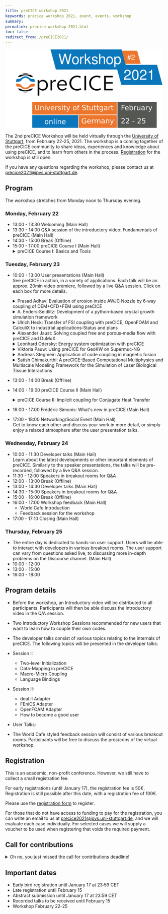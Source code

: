 ```yaml
---
title: preCICE workshop 2021
keywords: precice workshop 2021, event, events, workshop
summary:
permalink: precice-workshop-2021.html
toc: false
redirect_from: /preCICE2021/
---
```


<img class="img-responsive center-block" src="images/events/precice2021.svg" alt="preCICE Workshop banner" style="max-width: 500px; margin:auto;">

The 2nd preCICE Workshop will be held virtually through the [University of Stuttgart](https://www.uni-stuttgart.de/en/), from February 22-25, 2021. The workshop is a coming together of the preCICE community to share ideas, experiences and knowledge about using preCICE, and to learn from others in the process. [Registration](https://www.precice.org/precice-workshop-2021.html#registration) for the workshop is still open. 

If you have any questions regarding the workshop, please contact us at precice2021@ipvs.uni-stuttgart.de.

## Program

The workshop stretches from Monday noon to Thursday evening.

### Monday, February 22

* 13:00 - 13:30 Welcoming (Main Hall)
* 13:30 - 14:00 Q&A session of the introductory video: Fundamentals of preCICE (Main Hall)
* 14:30 - 15:00 Break (Offline)
* 15:00 - 17:00 preCICE Course I (Main Hall)
  <details class="workshop-event" id="courseI"><summary>preCICE Course I: Basics and Tools</summary>
  <p>Instructors: <a href="https://www.in.tum.de/en/i05/people/personen/gerasimos-chourdakis/">Gerasimos Chourdakis</a>, <a href="https://www.simtech.uni-stuttgart.de/exc/people/Uekermann/">Benjamin Uekermann</a><br/>
  Affiliation: Technical University of Munich, University of Stuttgart, preCICE developers.</p>
  <p>A hands-on introduction to preCICE, recommended for new users that want to learn how to couple their own codes.</p>
  <p>We will couple two simple Python codes, discussing the basic methods of the preCICE API and the structure of the configuration file. We will then also look into tools useful for developing and debugging coupled simulations.</p>
  <p>We will need preCICE v2.2, Python 3.6 or newer, and the Python bindings. Optionally, please also install ParaView and gnuplot, or similar software to visualize VTK point data and CSV files. If you prefer to try everything in a Virtual Machine, you can use the <a href="https://app.vagrantup.com/precice/boxes/precice-vm">Vagrant Box</a> (VirtualBox image) <a href="https://app.vagrantup.com/precice/boxes/precice-vm">precice/precice-vm</a>.</p>
  <p>See the "preCICE Course II" for more topics and additional technical requirements.</p>
  </details>

### Tuesday, February 23
* 10:00 - 13:00 User presentations (Main Hall)<br/>
  See preCICE in action, in a variety of applications. Each talk will be an approx. 20min video premiere, followed by a live Q&A session.
  Click on each box for more details.<br/>

    <details class="workshop-event" id="Adhav"><summary>Prasad Adhav: Evaluation of erosion inside AWJC Nozzle by 6‐way coupling of DEM+CFD+FEM using preCICE</summary>
    <p>Authors: <a>Prasad Adhav</a>, Xavier Besseron, Alban Rousset, Bernhard Peters<br/></p>
    <p>The objective of this work is to study the particle‐induced erosion within a nozzle for abrasive cutting. So far, the erosion in the nozzle was predicted only through the number of collisions, using only a simple DEM+CFD coupling. To improve these predictions, we extend our model to a 6‐way momentum coupling with DEM+CFD+FEM to account for deformations and vibrations in the nozzle. </p>
    <p>Our prototype uses preCICE to couple 3 numerical solvers: XDEM (for the particle motion), OpenFOAM (for the water jet), and CalculiX (for the nozzle deformation). The OpenFOAM adapter has been adapted to add particles drag, which is modeled as semi‐implicit porosity, implicit and explicit drag terms injected to OpenFOAM solver through fvOptions.</p>
    <p>This 6‐way coupling between DEM+CFD+FEM brings the simulation of the particle‐laden multiphase flow inside the abrasive cutting nozzle close to the real‐life conditions. Thus opening up opportunities for further investigation and improvement of the Nozzle design.</p>
    </details>

    <details class="workshop-event" id="Enders"><summary>A. Enders‐Seidlitz: Development of a python‐based crystal growth simulation framework</summary>
    <p>Authors: <a>A. Enders‐Seidlitz</a>, J. Pal, K. Dadzis<br/></p>
    <p>The NEMOCRYS project in the group “Model experiments” at the IKZ develops an open‐source‐based framework for coupled multiphysics simulation in crystal growth. Currently, Gmsh for FEM mesh generation and Elmer to solve the heat transfer problem including inductive heating are applied. These tools are wrapped in an easy‐to‐use python interface that allows for highly‐ parameterized models and enables automatized large‐scale studies. A major challenge in the present implementation is the coupling between Elmer and Gmsh: The transient simulation involves moving boundaries and requires mesh updates. In future, an additional coupling to OpenFOAM will be needed to consider the fluid dynamics of the liquid and gas phase. This requires transient bi‐directional multiscale coupling in 2D and 3D both on surfaces and in volumes. We consider preCICE a promising library to meet this challenge and would like to discuss the need for further adapters and coupling algorithms. </p>
    </details>

    <details class="workshop-event" id="Heck"><summary>Ulrich Heck: Transfer of FSI coupling with preCICE, OpenFOAM and CalculiX to industrial applications‐Status and plans</summary>
    <p>Authors: <a>Ulrich Heck</a>, Martin Becker<br/></p>
    <p>The preCICE coupling provides an efficient and powerful tool for solving demanding fluid structure applications with OpenFOAM and CalculiX. Based on this, the needs for industrial users will be shown and solution approaches will be presented during the lecture. Besides a GUI solution for an efficient case setup, benchmarks for different problems and modelling approaches such as free surface flows or the use of shell elements on the structure side will be presented. Finally, current fields of work and requirements for future applications such as fluid structure solutions for filter applications or closing processes with dynamic wall contact will be shown. </p>
    </details>

    <details class="workshop-event" id="Jaust"><summary>Alexander Jaust: Solving coupled free and porous‐media flow with preCICE and DuMuX</summary>
    <p>Authors: <a>Alexander Jaust</a>, Miriam Mehl<br/></p>
    <p>We present recent results of coupling free and porous‐media flow applications and the development of the corresponding adapter. The main focus is on simulations based on DuMuX (https://dumux.org/) which is an open‐source framework for solving flow problems, especially porous‐media flow. We present results using the partitioned approach of preCICE for different scenarios and compare it, where applicable, with monolithic simulations or exact solutions.</p>
    </details>

    <details class="workshop-event" id="Odersky"><summary>Leonhard Odersky: Energy system optimization with preCICE</summary>
    <p>Authors: <a>Leonhard Odersky</a>, Smajil Halilovic<br/></p>
    <p>In order to be able to optimally design an urban energy system, many complex interactions must be taken into account. The project GeoKW is therefore investigating the optimal use of shallow geothermal heat pumps for energy supply of the city of Munich. This could create synergies in meeting the heating and cooling loads of the various infrastructures in the city. The optimization of this highly complex problem requires the coupling of the groundwater simulation software PFLOTRAN and the energy system optimization framework urbs. This coupling is realized with the help of preCICE. For a first exemplary application, the coupling is already implemented and shows promising results. In further work, the coupling is to be extended to the entire area of the city of Munich. Based on the first results, we would like to present the optimization problem with the optimization framework, the coupling approach and the use of preCICE in this framework at the upcoming workshop.</p>
    </details>

    <details class="workshop-event" id="Pauw"><summary>Viktoria Pauw: Using preCICE for GeoKW on Supermuc‐NG</summary>
    <p>Authors: <a>Viktoria Pauw</a><br/></p>
    <p>We would like to contribute on our experience employing preCICE on Supermuc‐NG for the project GeoKW. The aim of the project is to improve the use of shallow geothermal energy by providing simulation data on optimal placement of facilities. When thermal interference is not assessed while planning the installation locations and usage of heat pumps, it can severely impact efficiency. For this problem, we use preCICE to couple urbs, a linear programming optimisation model for energy systems, with PFLOTRAN, a subsurface flow solver. preCICE allows fast implementation to couple these 2 codes for large distributed systems with minimal effort. All communication, mapping and acceleration schemes are already implemented. The open source nature and flexibility allows us to use preCICE extensively for our unique application. The coupled model will now be tested on the HPC systems at LRZ in Garching and we would welcome the opportunity to report the preliminary results at the upcoming workshop.</p>
    </details>

    <details class="workshop-event" id="Stegmeir"><summary>Andreas Stegmeir: Application of code coupling in magnetic fusion</summary>
    <p>Authors: <a>Andreas Stegmeir</a>, Ishaan Desai, Benjamin Ueckermann<br/></p>
    <p>Nuclear fusion technology is projected to play a major role as a source of clean and safe energy in the future. the process of converting complex physical theories to working engineering applications, modelling and simulation assumes a vital position. While simulating nuclear fusion devices, the physical and geometrical complexity arising from different scales and physical regimes needs to be addressed. In this talk opportunities of coupling methods for solving the multiphysics and multiscale problems of magnetic fusion will be presented. As a first application the coupling of a code simulating the core region of a tokamak with the code GRILLIX simulating turbulent transport in the edge region is considered. To perform this coupling, a partitioned black‐box approach is pursued using the open‐source coupling library preCICE. The main focus is on the geometrical complexities of the coupling arising due to the usage of different coordinates in both participants.</p>
    </details>

    <details class="workshop-event" id="Chimakurthi"><summary>Satish Chimakurthi: A preCICE-Based Computational Multiphysics and Multiscale Modeling Framework for the Simulation of Laser Biological Tissue Interactions</summary>
    <p>Authors: <a>Satish Chimakurthi</a>, Michael Nucci, Steven Jacques, Rich London, Andrew Wharmby, and Eric Blades<br/></p>
    <p>Lasers have important applications in many areas, including biology, medicine, and military, and knowledge of laser-tissue interactions is vital for their proper and optimal use in these areas. Lasers can interact with biological tissue through various photochemical, photothermal, and photomechanical mechanisms involving basic physical phenomena such as light, heat, mass transport, and material changes such as thermal coagulation. While there are several comprehensive multiphysics codes that could be used to investigate these interactions, they are not developed primarily for biological systems and are often difficult to extend. This talk will introduce a preCICE-based multiphysics framework for laser-tissue interactions and emphasize the development of two new preCICE adapters: one for an open-source solver, mcxyz.c, that is used to simulate light transport in biological tissues, and another for an open-source but ITAR-controlled computational fluid dynamics solver, Loci/CHEM. </p>
    </details>

* 13:00 - 14:00 Break (Offline)
* 14:00 - 16:00 preCICE Course II (Main Hall)
  <details class="workshop-event" id="courseII"><summary>preCICE Course II: Implicit coupling for Conjugate Heat Transfer</summary>
  <p>Instructors: <a href="https://www.in.tum.de/en/i05/people/personen/gerasimos-chourdakis/">Gerasimos Chourdakis</a>, <a href="https://www.simtech.uni-stuttgart.de/exc/people/Uekermann/">Benjamin Uekermann</a><br/>
  Affiliation: Technical University of Munich, University of Stuttgart, preCICE developers.</p>
  <p>A hands-on introduction to implicit coupling details in preCICE, recommended for new users that want to learn how to make their coupled simulations more accurate and numerically efficient.</p>
  <p>We will couple OpenFOAM and Nutils for Conjugate Heat Transfer, discussing the basic methods of the preCICE API and the structure of the configuration file. We will then also look into tools useful for developing and debugging coupled simulations.</p>
  <p>We will need preCICE v2.2, Python 3.6 or newer, the Python bindings, Nutils 6, OpenFOAM (e.g. v2012), the latest OpenFOAM adapter, and ParaView. If you prefer to try everything in a Virtual Machine, you can use the <a href="https://app.vagrantup.com/precice/boxes/precice-vm">Vagrant Box</a> (VirtualBox image) <a href="https://app.vagrantup.com/precice/boxes/precice-vm">precice/precice-vm</a>.</p>
  <p>If you are new to preCICE, see "preCICE Course I" first. If you already understand the basics of an adapter, you can directly start here.</p>
  </details>
* 16:00 - 17:00 Frédéric Simonis: What's new in preCICE (Main Hall)
* 17:00 - 18:00 Networking/Social Event (Main Hall)<br/>
  Get to know each other and discuss your work in more detail, or simply enjoy a relaxed atmosphere after the user presentation talks.


### Wednesday, February 24
* 10:00 - 11:30 Developer talks (Main Hall)<br/>
  Learn about the latest developments or other important elements of preCICE.
  Similarly to the speaker presentations, the talks will be pre-recorded, followed by a live Q&A session.
* 11:30 - 12:00 Speakers in breakout rooms for Q&A
* 12:00 - 13:00 Break (Offline)
* 13:00 - 14:30 Developer talks (Main Hall)
* 14:30 - 15:00 Speakers in breakout rooms for Q&A
* 15:00 - 16:00 Break (Offline)
* 16:00 - 17:00 Workshop feedback (Main Hall)
  * World Cafe Introduction
  * Feedback session for the workshop
* 17:00 - 17:10 Closing (Main Hall)

### Thursday, February 25

* The entire day is dedicated to hands-on user support. Users will be able to interact with developers in various breakout rooms. The user support can vary from questions asked live, to discussing more in-depth problems on the Discourse channel. (Main Hall)
* 10:00 - 12:00
* 13:00 - 15:00
* 16:00 - 18:00

## Program details
* Before the workshop, an Introductory video will be distributed to all participants. Participants will then be able discuss the Introductory video in the Q/A session.
* Two Introductory Workshop Sessions recommended for new users that want to learn how to couple their own codes. 
* The developer talks consist of various topics relating to the internals of preCICE. The following topics will be presented in the developer talks:
* Session I:
  * Two-level Initialization
  * Data-Mapping in preCICE
  * Macro-Micro Coupling
  * Language Bindings
* Session II:
  * deal.II Adapter
  * FEniCS Adapter
  * OpenFOAM Adapter
  * How to become a good user
* User Talks:
    

* The World Cafe styled feedback session will consist of various breakout rooms. Participants will be free to discuss the pros/cons of the virtual workshop.

## Registration

This is an academic, non-profit conference. However, we still have to collect a small registration fee. 

For early registrations (until January 17), the registration fee is 50€. Registration is still possible after this date, with a registration fee of 100€.

Please use the [registration form](https://tagung.informatik-forum.org/preCICE2021/register) to register.

For those that do not have access to funding to pay for the registration, you can write an email to us at precice2021@ipvs.uni-stuttgart.de, and we will evaluate each case individually. For selected cases we will supply a voucher to be used when registering that voids the required payment.

## Call for contributions

<details><summary>Oh no, you just missed the call for contributions deadline!</summary>

<p>Please note that this is not a classical scientific conference, but a user and developer meeting. Contributions are very welcome, if they fit the purpose, but not mandatory.</p>
<p>Possible contributions include (non-exclusively):</p>
<ul>
<li>New adapters for community codes</li>
<li>Coupling numerics</li>
<li>Comparison of different mapping, coupling, and communication methods</li>
<li>Coupling boundary conditions</li>
<li>Multi-scale coupling</li>
<li>Building, packaging, testing, documentation and other Research Software Engineering topics</li>
</ul>

Please use the <a href="https://tagung.informatik-forum.org/preCICE2021/register">registration form</a> if you would like to submit a talk.
</details>

## Important dates

* Early bird registration until January 17 at 23:59 CET
* Late registration until February 15 
* Abstract submission until January 17 at 23:59 CET
* Recorded talks to be received until February 15
* Workshop February 22-25
